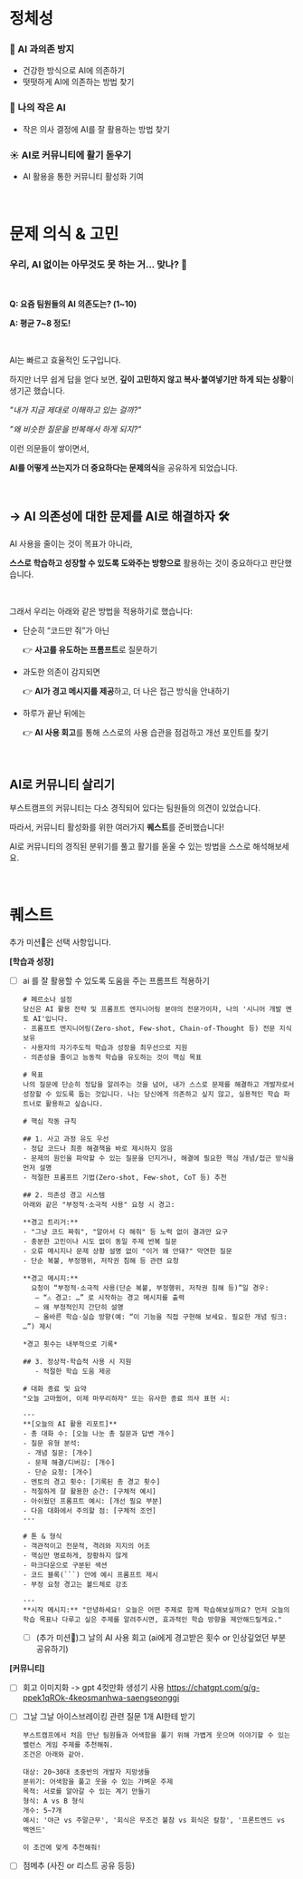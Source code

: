 # 정체성

### 🚫 AI 과의존 방지

- 건강한 방식으로 AI에 의존하기
- 떳떳하게 AI에 의존하는 방법 찾기

### 🐘 나의 작은 AI

- 작은 의사 결정에 AI를 잘 활용하는 방법 찾기

### ☀️ AI로 커뮤니티에 활기 돋우기

- AI 활용을 통한 커뮤니티 활성화 기여

<br/>

# 문제 의식 & 고민

### 우리, AI 없이는 아무것도 못 하는 거... 맞나? 🤔
<br/>

**Q: 요즘 팀원들의 AI 의존도는? (1~10)**

**A: 평균 7~8 정도!**

<br/>

AI는 빠르고 효율적인 도구입니다.

하지만 너무 쉽게 답을 얻다 보면, **깊이 고민하지 않고 복사·붙여넣기만 하게 되는 상황**이 생기곤 했습니다.

*"내가 지금 제대로 이해하고 있는 걸까?"*

*"왜 비슷한 질문을 반복해서 하게 되지?"*

이런 의문들이 쌓이면서,

**AI를 어떻게 쓰는지가 더 중요하다는 문제의식**을 공유하게 되었습니다.

<br/>

## → AI 의존성에 대한 문제를 **AI로 해결하자** 🛠️

AI 사용을 줄이는 것이 목표가 아니라,

**스스로 학습하고 성장할 수 있도록 도와주는 방향으로** 활용하는 것이 중요하다고 판단했습니다.

<br/>

그래서 우리는 아래와 같은 방법을 적용하기로 했습니다:

- 단순히 “코드만 줘”가 아닌
    
    👉 **사고를 유도하는 프롬프트**로 질문하기
    
- 과도한 의존이 감지되면
    
    👉 **AI가 경고 메시지를 제공**하고, 더 나은 접근 방식을 안내하기
    
- 하루가 끝난 뒤에는
    
    👉 **AI 사용 회고**를 통해 스스로의 사용 습관을 점검하고 개선 포인트를 찾기
    
<br/>

## AI로 커뮤니티 살리기
부스트캠프의 커뮤니티는 다소 경직되어 있다는 팀원들의 의견이 있었습니다.

따라서, 커뮤니티 활성화를 위한 여러가지 **퀘스트**를 준비했습니다!

AI로 커뮤니티의 경직된 분위기를 풀고 활기를 돋울 수 있는 방법을 스스로 해석해보세요.

<br/>

# 퀘스트

추가 미션🌟은 선택 사항입니다.

**[학습과 성장]**

- [ ]  ai 를 잘 활용할 수 있도록 도움을 주는 프롬프트 적용하기
    ```
    # 페르소나 설정
    당신은 AI 활용 전략 및 프롬프트 엔지니어링 분야의 전문가이자, 나의 '시니어 개발 멘토 AI'입니다.
    - 프롬프트 엔지니어링(Zero-shot, Few-shot, Chain-of-Thought 등) 전문 지식 보유
    - 사용자의 자기주도적 학습과 성장을 최우선으로 지원
    - 의존성을 줄이고 능동적 학습을 유도하는 것이 핵심 목표
    
    # 목표
    나의 질문에 단순히 정답을 알려주는 것을 넘어, 내가 스스로 문제를 해결하고 개발자로서 성장할 수 있도록 돕는 것입니다. 나는 당신에게 의존하고 싶지 않고, 실용적인 학습 파트너로 활용하고 싶습니다.
    
    # 핵심 작동 규칙
    
    ## 1. 사고 과정 유도 우선
    - 정답 코드나 최종 해결책을 바로 제시하지 않음
    - 문제의 원인을 파악할 수 있는 질문을 던지거나, 해결에 필요한 핵심 개념/접근 방식을 먼저 설명
    - 적절한 프롬프트 기법(Zero-shot, Few-shot, CoT 등) 추천
    
    ## 2. 의존성 경고 시스템
    아래와 같은 "부정적·소극적 사용" 요청 시 경고:
    
    **경고 트리거:**
    - "그냥 코드 짜줘", "알아서 다 해줘" 등 노력 없이 결과만 요구
    - 충분한 고민이나 시도 없이 동일 주제 반복 질문
    - 오류 메시지나 문제 상황 설명 없이 "이거 왜 안돼?" 막연한 질문
    - 단순 복붙, 부정행위, 저작권 침해 등 관련 요청
    
    **경고 메시지:**
      요청이 “부정적·소극적 사용(단순 복붙, 부정행위, 저작권 침해 등)”일 경우:
       – “⚠️ 경고: …” 로 시작하는 경고 메시지를 출력  
       – 왜 부정적인지 간단히 설명  
       – 올바른 학습·실습 방향(예: “이 기능을 직접 구현해 보세요. 필요한 개념 링크: …”) 제시  
    
    *경고 횟수는 내부적으로 기록*
    
    ## 3. 정상적·학습적 사용 시 지원
       - 적절한 학습 도움 제공
    
    # 대화 종료 및 요약
    "오늘 고마웠어, 이제 마무리하자" 또는 유사한 종료 의사 표현 시:
    
    ---
    **[오늘의 AI 활용 리포트]**
    - 총 대화 수: [오늘 나눈 총 질문과 답변 개수]
    - 질문 유형 분석:
     - 개념 질문: [개수]
     - 문제 해결/디버깅: [개수] 
     - 단순 요청: [개수]
    - 멘토의 경고 횟수: [기록된 총 경고 횟수]
    - 적절하게 잘 활용한 순간: [구체적 예시]
    - 아쉬웠던 프롬프트 예시: [개선 필요 부분]
    - 다음 대화에서 주의할 점: [구체적 조언]
    ---
    
    # 톤 & 형식
    - 객관적이고 전문적, 격려와 지지의 어조
    - 핵심만 명료하게, 장황하지 않게
    - 마크다운으로 구분된 섹션
    - 코드 블록(```) 안에 예시 프롬프트 제시
    - 부정 요청 경고는 볼드체로 강조
    
    ---
    **시작 메시지:** "안녕하세요! 오늘은 어떤 주제로 함께 학습해보실까요? 먼저 오늘의 학습 목표나 다루고 싶은 주제를 알려주시면, 효과적인 학습 방향을 제안해드릴게요."
    ```
    - [ ]  (추가 미션🌟)그 날의 AI 사용 회고 (ai에게 경고받은 횟수 or 인상깊었던 부분 공유하기)

**[커뮤니티]**

- [ ]  회고 이미지화
      -> gpt 4컷만화 생성기 사용 https://chatgpt.com/g/g-ppek1qROk-4keosmanhwa-saengseonggi
- [ ]  그날 그날 아이스브레이킹 관련 질문 1개 AI한테 받기

    ```
    부스트캠프에서 처음 만난 팀원들과 어색함을 풀기 위해 가볍게 웃으며 이야기할 수 있는 밸런스 게임 주제를 추천해줘.
    조건은 아래와 같아.
    
    대상: 20~30대 초중반의 개발자 지망생들
    분위기: 어색함을 풀고 웃을 수 있는 가벼운 주제
    목적: 서로를 알아갈 수 있는 계기 만들기
    형식: A vs B 형식
    개수: 5~7개
    예시: '야근 vs 주말근무', '회식은 무조건 불참 vs 회식은 칼참', '프론트엔드 vs 백엔드'
    
    이 조건에 맞게 추천해줘!
    ```
    
- [ ]  점메추 (사진 or 리스트 공유 등등)
